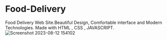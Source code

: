 # Food-Delivery
Food Delivery Web Site.Beautiful Design, Comfortable interface and Modern Technologies. Made with HTML , CSS , JAVASCRIPT.
![Screenshot 2023-08-12 154102](https://github.com/realsherzod/Food-Delivery/assets/121491928/fa60fa07-d00e-467b-94c7-490bc44eb44f)
